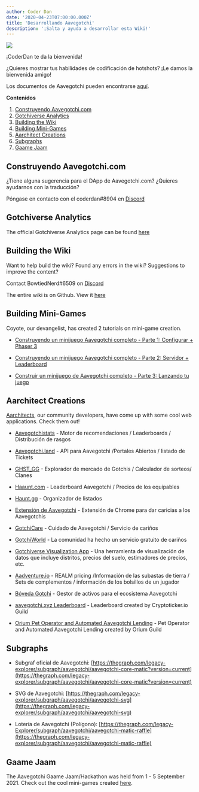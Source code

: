```yaml
---
author: Coder Dan
date: '2020-04-23T07:00:00.000Z'
title: 'Desarrollando Aavegotchi'
description: '¡Salta y ayuda a desarrollar esta Wiki!'
---
```


<div class="headerImageContainer">
<img class="headerImage" src="/developers/codergotchi.png">
<p class="headerImageText">¡CoderDan te da la bienvenida!</p>
</div>

¿Quieres mostrar tus habilidades de codificación de hotshots? ¡Le damos la bienvenida amigo!

Los documentos de Aavegotchi pueden encontrarse [aquí](https://docs.aavegotchi.com/).

<div class="contentsBox">

**Contenidos**

<ol>
<li><a href=#building-aavegotchi-com>Construyendo Aavegotchi.com</a></li>
<li><a href=#gotchiverse-analytics>Gotchiverse Analytics</a></li>
<li><a href=#building-the-wiki>Building the Wiki</a></li>
<li><a href=#building-mini-games>Building Mini-Games</a></li>
<li><a href=#aarchitect-creations>Aarchitect Creations</a></li>
<li><a href=#subgraphs>Subgraphs</a></li>
<li><a href=#gaame-jaam>Gaame Jaam</a></li>
</ol>

</div>

## Construyendo Aavegotchi.com

¿Tiene alguna sugerencia para el DApp de Aavegotchi.com? ¿Quieres ayudarnos con la traducción?

Póngase en contacto con el coderdan#8904 en [Discord](https://discord.com/invite/NPwnWB6)

## Gotchiverse Analytics

The official Gotchiverse Analytics page can be found [here](https://gotchiverse-analytics.vercel.app/)

## Building the Wiki

Want to help build the wiki? Found any errors in the wiki? Suggestions to improve the content?

Contact BowtiedNerd#6509 on [Discord](https://discord.com/invite/NPwnWB6)

The entire wiki is on Github. View it [here](https://github.com/aavegotchi/aavegotchi-wiki)

## Building Mini-Games

Coyote, our devangelist, has created 2 tutorials on mini-game creation.

* [Construyendo un minijuego Aavegotchi completo - Parte 1: Configurar + Phaser 3](https://dev.to/ccoyotedev/building-a-full-stack-aavegotchi-minigame-part-1-set-up-phaser-3-29l5)

* [Construyendo un minijuego Aavegotchi completo - Parte 2: Servidor + Leaderboard](https://dev.to/ccoyotedev/building-a-full-stack-aavegotchi-minigame-part-2-server-leaderboard-53la)

* [Construir un minijuego de Aavegotchi completo - Parte 3: Lanzando tu juego](https://dev.to/ccoyotedev/building-a-full-stack-aavegotchi-minigame-part-3-deploying-your-game-mga)

## Aarchitect Creations

[Aarchitects](/aarchitect), our community developers, have come up with some cool web applications. Check them out!

* [Aavegotchistats](https://aavegotchistats.com/) - Motor de recomendaciones / Leaderboards / Distribución de rasgos

* [Aavegotchi.land](https://aavegotchi.land/) - API para Aavegotchi /Portales Abiertos / listado de Tickets

* [GHST_GG](https://fireball.gg/) - Explorador de mercado de Gotchis / Calculador de sorteos/ Clanes

* [Haaunt.com](https://haaunt.com/) - Leaderboard Aavegotchi / Precios de los equipables

* [Haunt.gg](https://haunt.gg/) - Organizador de listados

* [Extensión de Aavegotchi](https://chrome.google.com/webstore/detail/aavegotchi-extension/ibggmlahcckfbcghmbnbdmkmolmaejfc) - Extensión de Chrome para dar caricias a los Aavegotchis

* [GotchiCare](https://gotchicare.com/) - Cuidado de Aavegotchi / Servicio de cariños

* [GotchiWorld](https://linktr.ee/gotchiworld) - La comunidad ha hecho un servicio gratuito de cariños

* [Gotchiverse Visualization App](https://share.streamlit.io/lavel0rz/aavegotchiproject/main/main.py) - Una herramienta de visualización de datos que incluye distritos, precios del suelo, estimadores de precios, etc.

* [Aadventure.io](https://www.aadventure.io) - REALM pricing /Información de las subastas de tierra / Sets de complementos / información de los bolsillos de un jugador

* [Bóveda Gotchi](https://www.gotchivault.com/) - Gestor de activos para el ecosistema Aavegotchi

* [aavegotchi.xyz Leaderboard](https://www.aavegotchi.xyz/leaderboard/players) - Leaderboard created by Cryptoticker.io Guild

* [Orium Pet Operator and Automated Aavegotchi Lending](https://app.orium.network/) - Pet Operator and Automated Aavegotchi Lending created by Orium Guild

## Subgraphs

* Subgraf oficial de Aavegotchi: [https://thegraph.com/legacy-explorer/subgraph/aavegotchi/aavegotchi-core-matic?version=current](https://thegraph.com/legacy-explorer/subgraph/aavegotchi/aavegotchi-core-matic?version=current)

* SVG de Aavegotchi: [https://thegraph.com/legacy-explorer/subgraph/aavegotchi/aavegotchi-svg](https://thegraph.com/legacy-explorer/subgraph/aavegotchi/aavegotchi-svg)

* Lotería de Aavegotchi (Polígono): [https://thegraph.com/legacy-Explorer/subgraph/aavegotchi/aavegotchi-matic-raffle](https://thegraph.com/legacy-explorer/subgraph/aavegotchi/aavegotchi-matic-raffle)

## Gaame Jaam

The Aavegotchi Gaame Jaam/Hackathon was held from 1 - 5 September 2021. Check out the cool mini-games created [here](/gaame-jaam).